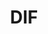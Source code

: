 ---
blog: https://medium.com/decentralized-identity
codehost: https://github.com/https://github.com/decentralized-identity
keywords:
- Decentralized Identity Foundation
logohandle: identityfoundation
sort: dif
title: DIF
twitter: https://x.com/DecentralizedID
website: https://identity.foundation/
---